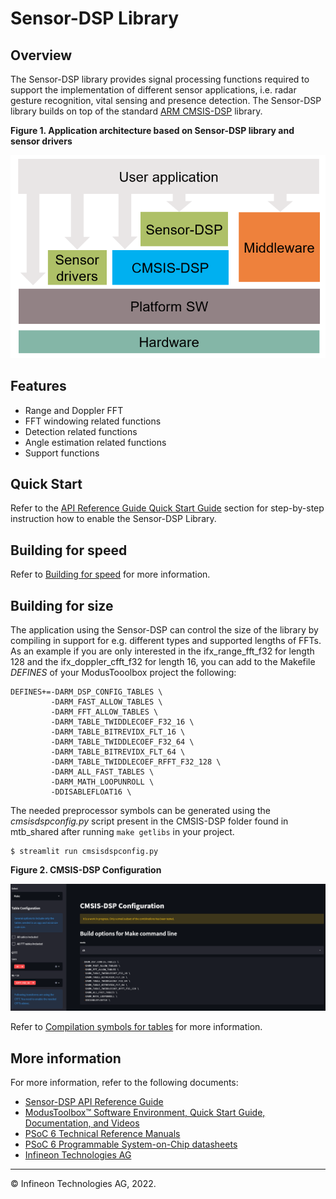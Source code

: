 # Sensor-DSP Library

## Overview

The Sensor-DSP library provides signal processing functions required to support the implementation of different sensor applications, i.e. radar gesture recognition, vital sensing and presence detection. The Sensor-DSP library builds on top of the standard [ARM CMSIS-DSP](https://github.com/ARM-software/CMSIS-DSP) library.

   **Figure 1. Application architecture based on Sensor-DSP library and sensor drivers**

   ![](docs/html/software-architecture-overview.png)

## Features

* Range and Doppler FFT
* FFT windowing related functions
* Detection related functions
* Angle estimation related functions
* Support functions

## Quick Start

Refer to the [API Reference Guide Quick Start Guide](https://cypresssemiconductorco.github.io/sensor-dsp/html/index.html) section for step-by-step instruction how to enable the Sensor-DSP Library.

## Building for speed

Refer to [Building for speed](https://github.com/ARM-software/CMSIS-DSP#building-for-speed) for more information.

## Building for size

The application using the Sensor-DSP can control the size of the library by compiling in support for e.g. different types and supported lengths of FFTs.
As an example if you are only interested in the ifx_range_fft_f32 for length 128 and the ifx_doppler_cfft_f32 for length 16, you can add to the Makefile *DEFINES* of your ModusTooolbox project the following:
```
DEFINES+=-DARM_DSP_CONFIG_TABLES \
         -DARM_FAST_ALLOW_TABLES \
         -DARM_FFT_ALLOW_TABLES \
         -DARM_TABLE_TWIDDLECOEF_F32_16 \
         -DARM_TABLE_BITREVIDX_FLT_16 \
         -DARM_TABLE_TWIDDLECOEF_F32_64 \
         -DARM_TABLE_BITREVIDX_FLT_64 \
         -DARM_TABLE_TWIDDLECOEF_RFFT_F32_128 \
         -DARM_ALL_FAST_TABLES \
         -DARM_MATH_LOOPUNROLL \
         -DDISABLEFLOAT16 \
```

The needed preprocessor symbols can be generated using the *cmsisdspconfig.py* script present in the CMSIS-DSP folder found in mtb_shared after running `make getlibs` in your project.

```
$ streamlit run cmsisdspconfig.py
```
   **Figure 2. CMSIS-DSP Configuration**

   ![](docs/html/CMSIS_DSP_Configuration.png)

Refer to [Compilation symbols for tables](https://github.com/ARM-software/CMSIS-DSP#compilation-symbols-for-tables) for more information.

## More information

For more information, refer to the following documents:

* [Sensor-DSP API Reference Guide](https://cypresssemiconductorco.github.io/sensor-dsp/html/index.html)
* [ModusToolbox&trade; Software Environment, Quick Start Guide, Documentation, and Videos](https://www.infineon.com/cms/en/design-support/tools/sdk/modustoolbox-software)
* [PSoC 6 Technical Reference Manuals](https://www.infineon.com/cms/en/search.html#!term=PSOC%206%20%20Technical%20Reference%20Manual&view=downloads)
* [PSoC 6 Programmable System-on-Chip datasheets](https://www.infineon.com/cms/en/search.html#!term=PSOC%206%20%20Datasheet&view=downloads)
* [Infineon Technologies AG](https://www.infineon.com)

---------------------------------------------------------

© Infineon Technologies AG, 2022.

